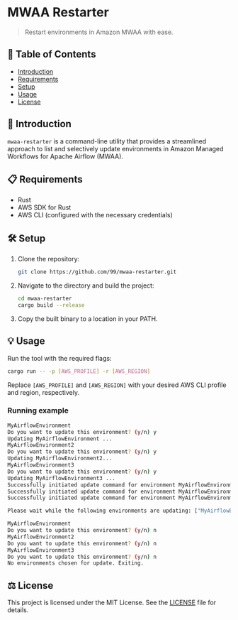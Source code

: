 # MWAA Restarter

> Restart environments in Amazon MWAA with ease.


## 📌 Table of Contents

- [Introduction](#-introduction)
- [Requirements](#-requirements)
- [Setup](#-setup)
- [Usage](#-usage)
- [License](#-license)

## 🚀 Introduction

`mwaa-restarter` is a command-line utility that provides a streamlined approach to list and selectively update environments in Amazon Managed Workflows for Apache Airflow (MWAA).

## 📋 Requirements

- Rust
- AWS SDK for Rust
- AWS CLI (configured with the necessary credentials)

## 🛠 Setup

1. Clone the repository:

   ```sh
   git clone https://github.com/99/mwaa-restarter.git
   ```

2. Navigate to the directory and build the project:

   ```sh
   cd mwaa-restarter
   cargo build --release
   ```

3. Copy the built binary to a location in your PATH.

## 💡 Usage

Run the tool with the required flags:

```sh
cargo run -- -p [AWS_PROFILE] -r [AWS_REGION]
```

Replace `[AWS_PROFILE]` and `[AWS_REGION]` with your desired AWS CLI profile and region, respectively.

### Running example 
```bash
MyAirflowEnvironment
Do you want to update this environment? (y/n) y
Updating MyAirflowEnvironment ...
MyAirflowEnvironment2
Do you want to update this environment? (y/n) y
Updating MyAirflowEnvironment2...
MyAirflowEnvironment3
Do you want to update this environment? (y/n) y
Updating MyAirflowEnvironment3 ...
Successfully initiated update command for environment MyAirflowEnvironment
Successfully initiated update command for environment MyAirflowEnvironment2
Successfully initiated update command for environment MyAirflowEnvironment3

Please wait while the following environments are updating: ["MyAirflowEnvironment", "MyAirflowEnvironment2", "MyAirflowEnvironment3"]
```

```bash
MyAirflowEnvironment
Do you want to update this environment? (y/n) n
MyAirflowEnvironment2
Do you want to update this environment? (y/n) n
MyAirflowEnvironment3
Do you want to update this environment? (y/n) n
No environments chosen for update. Exiting.
```

## ⚖️ License

This project is licensed under the MIT License. See the [LICENSE](https://github.com/99/aws-mwaa-restarter/blob/main/LICENSE) file for details.

